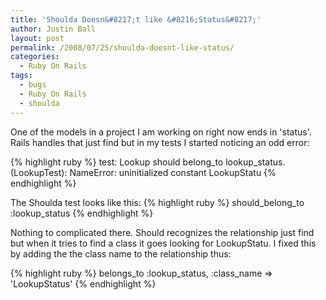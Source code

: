```yaml
---
title: 'Shoulda Doesn&#8217;t like &#8216;Status&#8217;'
author: Justin Ball
layout: post
permalink: /2008/07/25/shoulda-doesnt-like-status/
categories:
  - Ruby On Rails
tags:
  - bugs
  - Ruby On Rails
  - shoulda
---
```


One of the models in a project I am working on right now ends in 'status'.  Rails handles that just find but in my tests I started noticing an odd error:

{% highlight ruby %}
test: Lookup should belong_to lookup_status. (LookupTest):
NameError: uninitialized constant LookupStatu
{% endhighlight %}

The Shoulda test looks like this:
{% highlight ruby %}
   should_belong_to :lookup_status
{% endhighlight %}

Nothing to complicated there.  Should recognizes the relationship just find but when it tries to find a class it goes looking for LookupStatu.  I fixed this by adding the the class name to the relationship thus:

{% highlight ruby %}
belongs_to :lookup_status, :class_name => 'LookupStatus'
{% endhighlight %}